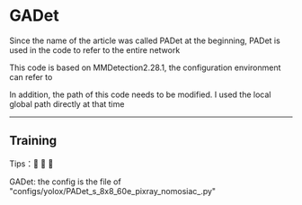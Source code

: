 # GADet

Since the name of the article was called PADet at the beginning, PADet is used in the code to refer to the entire network

This code is based on MMDetection2.28.1, the configuration environment can refer to

In addition, the path of this code needs to be modified. I used the local global path directly at that time

---

## Training

Tips：🚀️ 🚀️ 🚀️


GADet: the config is the file of "configs/yolox/PADet_s_8x8_60e_pixray_nomosiac_.py"
